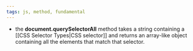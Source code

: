 ```yaml
---
tags: js, method, fundamental
---
```


- the **document.querySelectorAll** method takes a string containing a [[CSS Selector Types|CSS selector]] and returns an array-like object containing all the elements that match that selector.